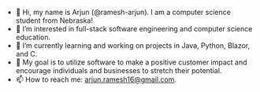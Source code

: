 - 👋 Hi, my name is Arjun (@ramesh-arjun). I am a computer science student from Nebraska!
- 👀 I’m interested in full-stack software engineering and computer science education.
- 🌱 I’m currently learning and working on projects in Java, Python, Blazor, and C.
- 💞️ My goal is to utilize software to make a positive customer impact and encourage individuals and businesses to stretch their potential.
- 📫 How to reach me: arjun.ramesh16@gmail.com.

<!---
ramesh-arjun/ramesh-arjun is a ✨ special ✨ repository because its `README.md` (this file) appears on your GitHub profile.
You can click the Preview link to take a look at your changes.
--->

